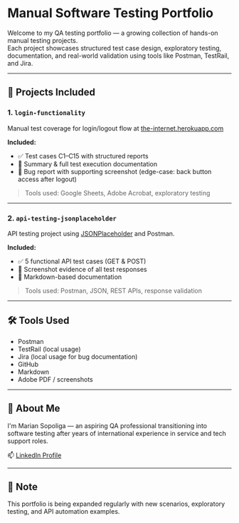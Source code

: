 # Manual Software Testing Portfolio

Welcome to my QA testing portfolio — a growing collection of hands-on manual testing projects.  
Each project showcases structured test case design, exploratory testing, documentation, and real-world validation using tools like Postman, TestRail, and Jira.

---

## 📁 Projects Included

### 1. `login-functionality`  
Manual test coverage for login/logout flow at [the-internet.herokuapp.com](https://the-internet.herokuapp.com/login)

**Included:**
- ✅ Test cases C1–C15 with structured reports
- 📄 Summary & full test execution documentation
- 🐞 Bug report with supporting screenshot (edge-case: back button access after logout)

> Tools used: Google Sheets, Adobe Acrobat, exploratory testing

---

### 2. `api-testing-jsonplaceholder`  
API testing project using [JSONPlaceholder](https://jsonplaceholder.typicode.com) and Postman.

**Included:**
- ✅ 5 functional API test cases (GET & POST)
- 📸 Screenshot evidence of all test responses
- 📄 Markdown-based documentation

> Tools used: Postman, JSON, REST APIs, response validation

---

## 🛠️ Tools Used
- Postman
- TestRail (local usage)
- Jira (local usage for bug documentation)
- GitHub
- Markdown
- Adobe PDF / screenshots

---

## 👤 About Me

I'm Marian Sopoliga — an aspiring QA professional transitioning into software testing after years of international experience in service and tech support roles.

📫 [LinkedIn Profile](https://www.linkedin.com/in/marian-sopoliga/)

---

## 📌 Note

This portfolio is being expanded regularly with new scenarios, exploratory testing, and API automation examples.
